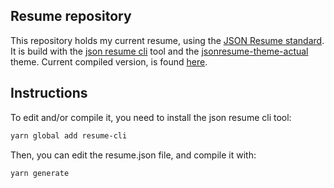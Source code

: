 ## Resume repository
This repository holds my current resume, using the [JSON Resume standard](https://jsonresume.org/).
It is build with the [json resume cli](https://github.com/jsonresume/resume-cli) tool and the [jsonresume-theme-actual](https://github.com/davcd/jsonresume-theme-actual) theme.
Current compiled version, is found [here](resume.pdf).

## Instructions
To edit and/or compile it, you need to install the json resume cli tool:
```bash
yarn global add resume-cli
```

Then, you can edit the resume.json file, and compile it with:
```bash
yarn generate
```
